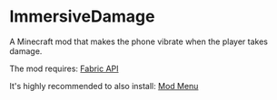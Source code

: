 # ImmersiveDamage
A Minecraft mod that makes the phone vibrate when the player takes damage.

The mod requires: [Fabric API](https://www.curseforge.com/minecraft/mc-mods/fabric-api/files/all?filter-game-version=1738749986%3A73242)

It's highly recommended to also install: [Mod Menu](https://www.curseforge.com/minecraft/mc-mods/modmenu/files/all?filter-game-version=1738749986%3A73242)
